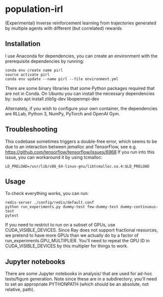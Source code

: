 # population-irl
(Experimental) Inverse reinforcement learning from trajectories generated by multiple agents with different (but correlated) rewards

## Installation

I use Anaconda for dependencies, you can create an environment with the prerequisite dependencies by running:
	
	conda env create name pirl
	source activate pirl
	conda env update --name pirl --file environment.yml 

There are some binary libraries that some Python packages required that are not in Conda. On Ubuntu you can install the necessary dependencies by:
  sudo apt install zlib1g-dev libopenmpi-dev 

Alternately, if you wish to configure your own container, the dependencies are RLLab, Python 3, NumPy, PyTorch and OpenAI Gym.

## Troubleshooting

This codebase sometimes triggers a double-free error, which seems to be due to an interaction between jemalloc and TensorFlow, see e.g. https://github.com/tensorflow/tensorflow/issues/6968 If you run into this issue, you can workaround it by using tcmalloc:

	LD_PRELOAD=/usr/lib/x86_64-linux-gnu/libtcmalloc.so.4:$LD_PRELOAD

## Usage

To check everything works, you can run:

	redis-server ./config/redis/default.conf
	python run_experiments.py dummy-test few-dummy-test dummy-continuous-test
	pytest

If you need to restrict to run on a subset of GPUs, use CUDA_VISIBLE_DEVICES. Since Ray does not support fractional resources, we pretend to have more GPUs than we actually do by a factor of run_experiments.GPU_MULTIPLIER. You'll need to repeat the GPU ID in CUDA_VISIBLE_DEVICES by this multipler for things to work.

## Jupyter notebooks

There are some Jupyter notebooks in analysis/ that are used for ad-hoc tests/figure generation. Note since these are in a subdirectory, you'll need to set an appropriate PYTHONPATH (which should be an absolute, not relative, path).
